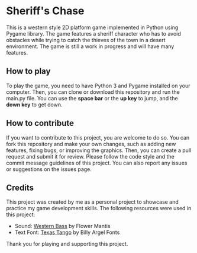 # Sheriff's Chase
This is a western style 2D platform game implemented in Python using Pygame library. The game features a sheriff character who has to avoid obstacles while trying to catch the thieves of the town in a desert environment. The game is still a work in progress and will have many features.

## How to play

To play the game, you need to have Python 3 and Pygame installed on your computer. Then, you can clone or download this repository and run the main.py file. You can use the **space bar** or the **up key** to jump, and the **down key** to get down.

## How to contribute

If you want to contribute to this project, you are welcome to do so. You can fork this repository and make your own changes, such as adding new features, fixing bugs, or improving the graphics. Then, you can create a pull request and submit it for review. Please follow the code style and the commit message guidelines of this project. You can also report any issues or suggestions on the issues page.

## Credits

This project was created by me as a personal project to showcase and practice my game development skills. The following resources were used in this project:

- Sound: [Western Bass](https://freesound.org/people/Peanut_Shaman/sounds/581415/) by Flower Mantis
- Text Font: [Texas Tango](https://www.dafont.com/texas-tango.font?) by Billy Argel Fonts

Thank you for playing and supporting this project.